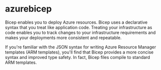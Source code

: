# azurebicep
Bicep enables you to deploy Azure resources. Bicep uses a declarative syntax that you treat like application code. Treating your infrastructure as code enables you to track changes to your infrastructure requirements and makes your deployments more consistent and repeatable.

If you're familiar with the JSON syntax for writing Azure Resource Manager templates (ARM templates), you'll find that Bicep provides a more concise syntax and improved type safety. In fact, Bicep files compile to standard ARM templates.
